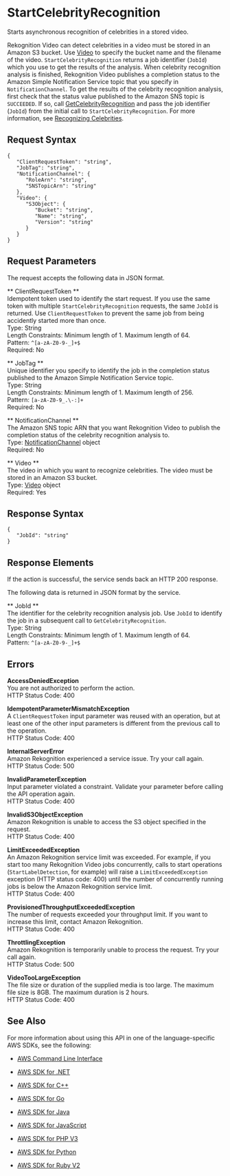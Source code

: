 # StartCelebrityRecognition<a name="API_StartCelebrityRecognition"></a>

Starts asynchronous recognition of celebrities in a stored video\.

Rekognition Video can detect celebrities in a video must be stored in an Amazon S3 bucket\. Use [Video](API_Video.md) to specify the bucket name and the filename of the video\. `StartCelebrityRecognition` returns a job identifier \(`JobId`\) which you use to get the results of the analysis\. When celebrity recognition analysis is finished, Rekognition Video publishes a completion status to the Amazon Simple Notification Service topic that you specify in `NotificationChannel`\. To get the results of the celebrity recognition analysis, first check that the status value published to the Amazon SNS topic is `SUCCEEDED`\. If so, call [GetCelebrityRecognition](API_GetCelebrityRecognition.md) and pass the job identifier \(`JobId`\) from the initial call to `StartCelebrityRecognition`\. For more information, see [Recognizing Celebrities](celebrities.md)\.

## Request Syntax<a name="API_StartCelebrityRecognition_RequestSyntax"></a>

```
{
   "ClientRequestToken": "string",
   "JobTag": "string",
   "NotificationChannel": { 
      "RoleArn": "string",
      "SNSTopicArn": "string"
   },
   "Video": { 
      "S3Object": { 
         "Bucket": "string",
         "Name": "string",
         "Version": "string"
      }
   }
}
```

## Request Parameters<a name="API_StartCelebrityRecognition_RequestParameters"></a>

The request accepts the following data in JSON format\.

 ** ClientRequestToken **   
Idempotent token used to identify the start request\. If you use the same token with multiple `StartCelebrityRecognition` requests, the same `JobId` is returned\. Use `ClientRequestToken` to prevent the same job from being accidently started more than once\.   
Type: String  
Length Constraints: Minimum length of 1\. Maximum length of 64\.  
Pattern: `^[a-zA-Z0-9-_]+$`   
Required: No

 ** JobTag **   
Unique identifier you specify to identify the job in the completion status published to the Amazon Simple Notification Service topic\.   
Type: String  
Length Constraints: Minimum length of 1\. Maximum length of 256\.  
Pattern: `[a-zA-Z0-9_.\-:]+`   
Required: No

 ** NotificationChannel **   
The Amazon SNS topic ARN that you want Rekognition Video to publish the completion status of the celebrity recognition analysis to\.  
Type: [NotificationChannel](API_NotificationChannel.md) object  
Required: No

 ** Video **   
The video in which you want to recognize celebrities\. The video must be stored in an Amazon S3 bucket\.  
Type: [Video](API_Video.md) object  
Required: Yes

## Response Syntax<a name="API_StartCelebrityRecognition_ResponseSyntax"></a>

```
{
   "JobId": "string"
}
```

## Response Elements<a name="API_StartCelebrityRecognition_ResponseElements"></a>

If the action is successful, the service sends back an HTTP 200 response\.

The following data is returned in JSON format by the service\.

 ** JobId **   
The identifier for the celebrity recognition analysis job\. Use `JobId` to identify the job in a subsequent call to `GetCelebrityRecognition`\.  
Type: String  
Length Constraints: Minimum length of 1\. Maximum length of 64\.  
Pattern: `^[a-zA-Z0-9-_]+$` 

## Errors<a name="API_StartCelebrityRecognition_Errors"></a>

 **AccessDeniedException**   
You are not authorized to perform the action\.  
HTTP Status Code: 400

 **IdempotentParameterMismatchException**   
A `ClientRequestToken` input parameter was reused with an operation, but at least one of the other input parameters is different from the previous call to the operation\.  
HTTP Status Code: 400

 **InternalServerError**   
Amazon Rekognition experienced a service issue\. Try your call again\.  
HTTP Status Code: 500

 **InvalidParameterException**   
Input parameter violated a constraint\. Validate your parameter before calling the API operation again\.  
HTTP Status Code: 400

 **InvalidS3ObjectException**   
Amazon Rekognition is unable to access the S3 object specified in the request\.  
HTTP Status Code: 400

 **LimitExceededException**   
An Amazon Rekognition service limit was exceeded\. For example, if you start too many Rekognition Video jobs concurrently, calls to start operations \(`StartLabelDetection`, for example\) will raise a `LimitExceededException` exception \(HTTP status code: 400\) until the number of concurrently running jobs is below the Amazon Rekognition service limit\.   
HTTP Status Code: 400

 **ProvisionedThroughputExceededException**   
The number of requests exceeded your throughput limit\. If you want to increase this limit, contact Amazon Rekognition\.  
HTTP Status Code: 400

 **ThrottlingException**   
Amazon Rekognition is temporarily unable to process the request\. Try your call again\.  
HTTP Status Code: 500

 **VideoTooLargeException**   
The file size or duration of the supplied media is too large\. The maximum file size is 8GB\. The maximum duration is 2 hours\.   
HTTP Status Code: 400

## See Also<a name="API_StartCelebrityRecognition_SeeAlso"></a>

For more information about using this API in one of the language\-specific AWS SDKs, see the following:

+  [AWS Command Line Interface](http://docs.aws.amazon.com/goto/aws-cli/rekognition-2016-06-27/StartCelebrityRecognition) 

+  [AWS SDK for \.NET](http://docs.aws.amazon.com/goto/DotNetSDKV3/rekognition-2016-06-27/StartCelebrityRecognition) 

+  [AWS SDK for C\+\+](http://docs.aws.amazon.com/goto/SdkForCpp/rekognition-2016-06-27/StartCelebrityRecognition) 

+  [AWS SDK for Go](http://docs.aws.amazon.com/goto/SdkForGoV1/rekognition-2016-06-27/StartCelebrityRecognition) 

+  [AWS SDK for Java](http://docs.aws.amazon.com/goto/SdkForJava/rekognition-2016-06-27/StartCelebrityRecognition) 

+  [AWS SDK for JavaScript](http://docs.aws.amazon.com/goto/AWSJavaScriptSDK/rekognition-2016-06-27/StartCelebrityRecognition) 

+  [AWS SDK for PHP V3](http://docs.aws.amazon.com/goto/SdkForPHPV3/rekognition-2016-06-27/StartCelebrityRecognition) 

+  [AWS SDK for Python](http://docs.aws.amazon.com/goto/boto3/rekognition-2016-06-27/StartCelebrityRecognition) 

+  [AWS SDK for Ruby V2](http://docs.aws.amazon.com/goto/SdkForRubyV2/rekognition-2016-06-27/StartCelebrityRecognition) 
